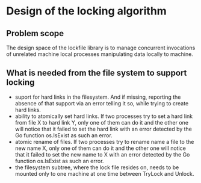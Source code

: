 Design of the locking algorithm
===============================

Problem scope
-------------

The design space of the lockfile library is to manage concurrent invocations of
unrelated machine local processes manipulating data locally to machine.


What is needed from the file system to support locking
------------------------------------------------------
 * suport for hard links in the filesystem. And if missing, reporting the absence of that
   support via an error telling it so, while trying to create hard links.
 * ability to atomically set hard links. If two processes try to set a hard link from file
   X to hard link Y, only one of them can do it and the other one will notice
   that it failed to set the hard link with an error detected by the Go function 
   os.IsExist as such an error.
 * atomic rename of files. If two processes try to rename name a file
   to the new name X, only one of them can do it and the other one will notice
   that it failed to set the new name to X with an error detected by the Go function 
   os.IsExist as such an error.
 * the filesystem subtree, where the lock file resides on, needs to be mounted only to one machine
   at one time between TryLock and Unlock.
